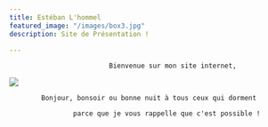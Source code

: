 ```yaml
---
title: Estéban L'hommel
featured_image: "/images/box3.jpg"
description: Site de Présentation !

---
```

                             Bienvenue sur mon site internet,

![](/images/salaries-francais-quete-sens-travail.jpg)

            Bonjour, bonsoir ou bonne nuit à tous ceux qui dorment 

                    parce que je vous rappelle que c'est possible !